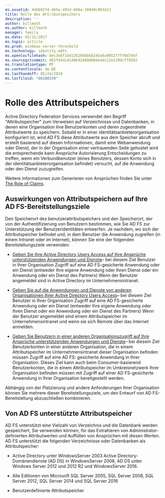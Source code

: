 ```yaml
---
ms.assetid: 4ddb927d-d65e-491d-840a-16049c083d13
title: Rolle des Attributspeichers
description: ''
author: billmath
ms.author: billmath
manager: femila
ms.date: 05/31/2017
ms.topic: article
ms.prod: windows-server-threshold
ms.technology: identity-adfs
ms.openlocfilehash: bec3ebf1bd12b260dbbb245a6a905277ff0d749f
ms.sourcegitcommit: 0b5fd4dc4148b92480db04e4dc22e139dcff8582
ms.translationtype: MT
ms.contentlocale: de-DE
ms.lasthandoff: 05/24/2019
ms.locfileid: "66188539"
---
```

# <a name="the-role-of-attribute-stores"></a>Rolle des Attributspeichers
Active Directory Federation Services verwendet den Begriff "Attributspeicher" zum Verweisen auf Verzeichnisse und Datenbanken, in denen eine Organisation ihre Benutzerkonten und deren zugeordnete Attributwerte zu speichern. Sobald er in einer identitätsanbieterorganisation konfiguriert ist, wird AD FS diese Attributwerte aus dem Speicher abruft und erstellt basierend auf diesen Informationen, damit eine Webanwendung oder Dienst, der in der Organisation einer vertrauenden Seite gehostet wird die entsprechende kann Ansprüche Autorisierung Entscheidungen zu treffen, wenn ein Verbundbenutzer \(eines Benutzers, dessen Konto sich in der identitätsanbieterorganisation befindet\) versucht, auf die Anwendung oder den Dienst zuzugreifen.  
  
Weitere Informationen zum Generieren von Ansprüchen finden Sie unter [The Role of Claims](The-Role-of-Claims.md).  
  
## <a name="how-attribute-stores-fit-in-with-your-ad-fs-deployment-goals"></a>Auswirkungen von Attributspeichern auf Ihre AD FS-Bereitstellungsziele  
Den Speicherort des benutzerattributspeichers und den Speicherort, der von der Authentifizierung von Benutzern bestimmen, wie Sie AD FS zur Unterstützung der Benutzeridentitäten entwerfen. Je nachdem, wo sich der Attributspeicher befindet und, in dem Benutzer die Anwendung zugreifen \(in einem Intranet oder im Internet\), können Sie eine der folgenden Bereitstellungsziele verwenden:  
  
-   [Geben Sie Ihre Active Directory Users Access auf Ihre Ansprüche unterstützenden Anwendungen und Dienste](https://technet.microsoft.com/library/dd807071.aspx)– bei diesem Ziel Benutzer in Ihrer Organisation Zugriff auf eine AD FS-gesicherte Anwendung oder ein Dienst \(entweder Ihre eigene Anwendung oder Ihren Dienst oder ein Anwendung oder ein Dienst des Partners\) Wenn der Benutzer angemeldet sind in Active Directory im Unternehmensintranet.  
  
-   [Geben Sie auf die Anwendungen und Dienste von anderen Organisationen Ihrer Active Directory Users Access](https://technet.microsoft.com/library/dd807123.aspx)– bei diesem Ziel Benutzer in Ihrer Organisation Zugriff auf eine AD FS-gesicherte Anwendung oder ein Dienst \(entweder Ihre eigene Anwendung oder Ihren Dienst oder ein Anwendung oder ein Dienst des Partners\) Wenn der Benutzer angemeldet sind einem Attributspeicher im Unternehmensintranet und wenn sie sich Remote über das Internet anmelden.  
  
-   [Geben Sie Benutzern in einer anderen Organisationszugriff auf Ihre Ansprüche unterstützenden Anwendungen und Dienste](https://technet.microsoft.com/library/dd807099.aspx)– bei diesem Ziel Benutzerkonten in einer anderen Organisation, die in einem Attributspeicher im Unternehmensintranet dieser Organisation befinden müssen Zugriff auf eine AD FS: gesicherte Anwendung in Ihrer Organisation. Dieses Ziel kann auch beim Consumer\-basierend Benutzerkonten, die in einem Attributspeicher im Umkreisnetzwerk Ihrer Organisation befinden müssen mit Zugriff auf einer AD FS-gesicherte Anwendung in Ihrer Organisation bereitgestellt werden.  
  
Abhängig von der Platzierung und andere Anforderungen Ihrer Organisation können Sie mehrere dieser Bereitstellungsziele, um den Entwurf von AD FS-Bereitstellung abzuschließen kombinieren.  
  
## <a name="attribute-stores-that-are-supported-by-ad-fs"></a>Von AD FS unterstützte Attributspeicher  
AD FS unterstützt eine Vielzahl von Verzeichnis und die Datenbank werden gespeichert, Sie verwenden können, für das Extrahieren von Administrator\-definierten Attributwerten und Auffüllen von Ansprüchen mit diesen Werten. AD FS unterstützt die folgenden Verzeichnisse oder Datenbanken als Attributspeicher:  
  
-   Active Directory unter WindowsServer 2003 Active Directory-Domänendienste \(AD DS\) in WindowsServer 2008, AD DS unter Windows Server 2012 und 2012 R2 und WindowsServer 2016. 
  
-   Alle Editionen von Microsoft SQL Server 2005, SQL Server 2008, SQL Server 2012, SQL Server 2014 und SQL Server 2016  
  
-   Benutzerdefinierte Attributspeicher  
  

